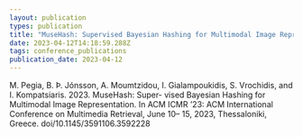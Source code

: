 ```yaml
---
layout: publication
types: publication
title: "MuseHash: Supervised Bayesian Hashing for Multimodal Image Representation"
date: 2023-04-12T14:18:59.288Z
tags: conference_publications
publication_date: 2023-04-12
---
```

<!--StartFragment-->

M. Pegia, B. Þ. Jónsson, A. Moumtzidou, I. Gialampoukidis, S. Vrochidis, and I. Kompatsiaris. 2023. MuseHash: Super- vised Bayesian Hashing for Multimodal Image Representation. In ACM ICMR ’23: ACM International Conference on Multimedia Retrieval, June 10– 15, 2023, Thessaloniki, Greece. doi/10.1145/3591106.3592228

<!--EndFragment-->
